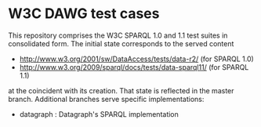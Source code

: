 
# W3C DAWG test cases

This repository comprises the W3C SPARQL 1.0 and 1.1 test suites in consolidated form.
The initial state corresponds to the served content

- http://www.w3.org/2001/sw/DataAccess/tests/data-r2/ (for SPARQL 1.0)
- http://www.w3.org/2009/sparql/docs/tests/data-sparql11/ (for SPARQL 1.1)

at the coincident with its creation. That state is reflected in the master branch.
Additional branches serve specific implementations:

- datagraph : Datagraph's SPARQL implementation

